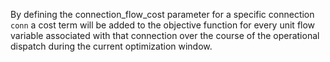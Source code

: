 By defining the connection\_flow\_cost parameter for a specific connection `conn` a cost term will be added to the objective function for every unit flow variable associated with that connection over the course of the operational dispatch during the current optimization window.
